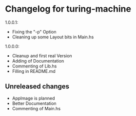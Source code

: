 # Changelog for turing-machine
1.0.0.1:
- Fixing the "-p" Option
- Cleaning up some Layout bits in Main.hs

1.0.0.0:
- Cleanup and first real Version
- Adding of Documentation
- Commenting of Lib.hs
- Filling in README.md


## Unreleased changes
- AppImage is planned
- Better Documentation
- Commenting of Main.hs

